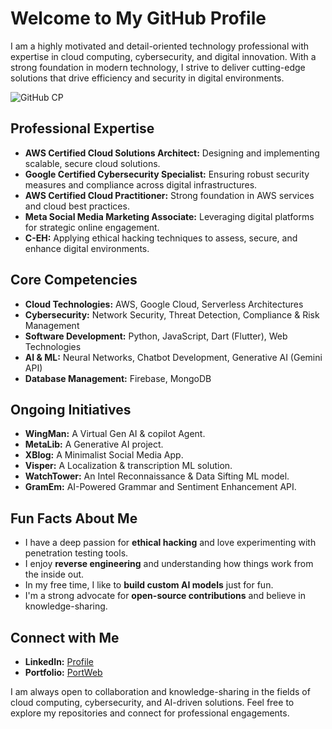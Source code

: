 # Welcome to My GitHub Profile

I am a highly motivated and detail-oriented technology professional with expertise in cloud computing, cybersecurity, and digital innovation. With a strong foundation in modern technology, I strive to deliver cutting-edge solutions that drive efficiency and security in digital environments.


![GitHub CP](https://github.com/user-attachments/assets/e4156d4a-d473-4837-9fd3-156ebb975122)


## Professional Expertise
- **AWS Certified Cloud Solutions Architect:** Designing and implementing scalable, secure cloud solutions.
- **Google Certified Cybersecurity Specialist:** Ensuring robust security measures and compliance across digital infrastructures.
- **AWS Certified Cloud Practitioner:** Strong foundation in AWS services and cloud best practices.
- **Meta Social Media Marketing Associate:** Leveraging digital platforms for strategic online engagement.
- **C-EH:** Applying ethical hacking techniques to assess, secure, and enhance digital environments.

## Core Competencies
- **Cloud Technologies:** AWS, Google Cloud, Serverless Architectures
- **Cybersecurity:** Network Security, Threat Detection, Compliance & Risk Management
- **Software Development:** Python, JavaScript, Dart (Flutter), Web Technologies
- **AI & ML:** Neural Networks, Chatbot Development, Generative AI (Gemini API)
- **Database Management:** Firebase, MongoDB

## Ongoing Initiatives
- **WingMan:** A Virtual Gen AI & copilot Agent.
- **MetaLib:** A Generative AI project.
- **XBlog:** A Minimalist Social Media App.
- **Visper:** A Localization & transcription ML solution.
- **WatchTower:** An Intel Reconnaissance & Data Sifting ML model.
- **GramEm:** AI-Powered Grammar and Sentiment Enhancement API.

## Fun Facts About Me
- I have a deep passion for **ethical hacking** and love experimenting with penetration testing tools.
- I enjoy **reverse engineering** and understanding how things work from the inside out.
- In my free time, I like to **build custom AI models** just for fun.
- I'm a strong advocate for **open-source contributions** and believe in knowledge-sharing.

## Connect with Me
- **LinkedIn:** [Profile](https://www.linkedin.com/in/sakaeth-ram-82614731b/)
- **Portfolio:** [PortWeb](https://sakaethram.framer.website)

I am always open to collaboration and knowledge-sharing in the fields of cloud computing, cybersecurity, and AI-driven solutions. Feel free to explore my repositories and connect for professional engagements.
